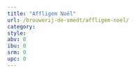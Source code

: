 ```yaml
---
title: "Affligem Noël"
url: /brouwerij-de-smedt/affligem-noel/
category: 
style: 
abv: 0
ibu: 0
srm: 0
upc: 0
---
```


